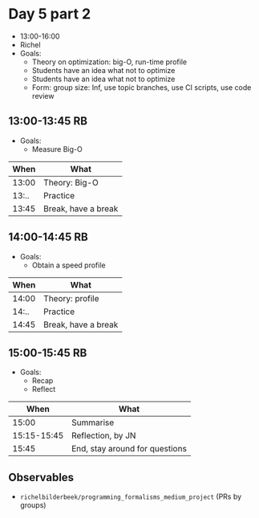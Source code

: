 # Day 5 part 2

 * 13:00-16:00
 * Richel
 * Goals: 
   * Theory on optimization: big-O, run-time profile
   * Students have an idea what not to optimize
   * Students have an idea what not to optimize
   * Form: group size: Inf, use topic branches, use CI scripts, use code review

## 13:00-13:45 RB

 * Goals: 
   * Measure Big-O

When |What
-----|-------------------------
13:00|Theory: Big-O
13:..|Practice
13:45|Break, have a break

## 14:00-14:45 RB

 * Goals: 
   * Obtain a speed profile

When |What
-----|-------------------------
14:00|Theory: profile
14:..|Practice
14:45|Break, have a break

## 15:00-15:45 RB

 * Goals: 
   * Recap
   * Reflect

When       |What
-----------|-------------------------
15:00      |Summarise
15:15-15:45|Reflection, by JN
15:45      |End, stay around for questions

## Observables

 * `richelbilderbeek/programming_formalisms_medium_project` (PRs by groups)
